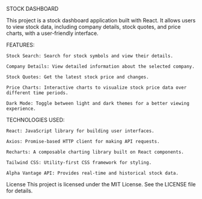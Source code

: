 STOCK DASHBOARD


This project is a stock dashboard application built with React. It allows users to view stock data, including company details, stock quotes, and price charts, with a user-friendly interface.



FEATURES:

	Stock Search: Search for stock symbols and view their details.

	Company Details: View detailed information about the selected company.

	Stock Quotes: Get the latest stock price and changes.

	Price Charts: Interactive charts to visualize stock price data over different time periods.

	Dark Mode: Toggle between light and dark themes for a better viewing experience.




TECHNOLOGIES USED:		

	React: JavaScript library for building user interfaces.

	Axios: Promise-based HTTP client for making API requests.
	
	Recharts: A composable charting library built on React components.

	Tailwind CSS: Utility-first CSS framework for styling.

	Alpha Vantage API: Provides real-time and historical stock data.


License
This project is licensed under the MIT License. See the LICENSE file for details.





